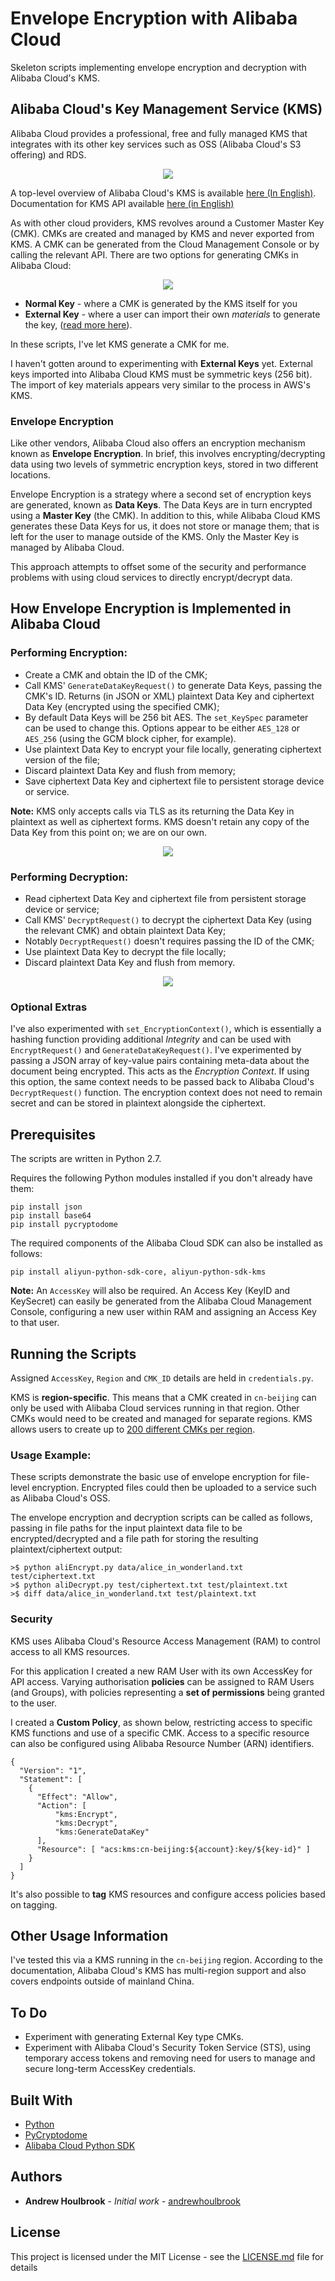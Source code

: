 # Envelope Encryption with Alibaba Cloud

Skeleton scripts implementing envelope encryption and decryption with Alibaba Cloud's KMS. 

## Alibaba Cloud's Key Management Service (KMS)

Alibaba Cloud provides a professional, free and fully managed KMS that integrates with its other key services such as OSS (Alibaba Cloud's S3 offering) and RDS.

<p align="center">
  <img src="/docs/kms.png"/>
</p>

A top-level overview of Alibaba Cloud's KMS is available [here (In English)](https://www.alibabacloud.com/product/key-management-service). Documentation for KMS API available [here (in English)](https://www.alibabacloud.com/help/product/28933.htm)

As with other cloud providers, KMS revolves around a Customer Master Key (CMK). CMKs are created and managed by KMS and never exported from KMS. A CMK can be generated from the Cloud Management Console or by calling the relevant API. There are two options for generating CMKs in Alibaba Cloud:

<p align="center">
  <img src="/docs/cmk.png"/>
</p>

* **Normal Key** - where a CMK is generated by the KMS itself for you
* **External Key** - where a user can import their own *materials* to generate the key, ([read more here](https://www.alibabacloud.com/help/doc-detail/68523.htm)).

In these scripts, I've let KMS generate a CMK for me. 

I haven't gotten around to experimenting with **External Keys** yet. External keys imported into Alibaba Cloud KMS must be symmetric keys (256 bit). The import of key materials appears very similar to the process in AWS's KMS.

### Envelope Encryption

Like other vendors, Alibaba Cloud also offers an encryption mechanism known as **Envelope Encryption**. In brief, this involves encrypting/decrypting data using two levels of symmetric encryption keys, stored in two different locations.

Envelope Encryption is a strategy where a second set of encryption keys are generated, known as **Data Keys**. The Data Keys are in turn encrypted using a **Master Key** (the CMK). In addition to this, while Alibaba Cloud KMS generates these Data Keys for us, it does not store or manage them; that is left for the user to manage outside of the KMS. Only the Master Key is managed by Alibaba Cloud.    

This approach attempts to offset some of the security and performance problems with using cloud services to directly encrypt/decrypt data.

## How Envelope Encryption is Implemented in Alibaba Cloud

### Performing Encryption:

* Create a CMK and obtain the ID of the CMK;
* Call KMS' ```GenerateDataKeyRequest()``` to generate Data Keys, passing the CMK's ID. Returns (in JSON or XML) plaintext Data Key and ciphertext Data Key (encrypted using the specified CMK);
* By default Data Keys will be 256 bit AES. The ```set_KeySpec``` parameter can be used to change this. Options appear to be either ```AES_128``` or ```AES_256``` (using the GCM block cipher, for example).  
* Use plaintext Data Key to encrypt your file locally, generating ciphertext version of the file;
* Discard plaintext Data Key and flush from memory;
* Save ciphertext Data Key and ciphertext file to persistent storage device or service.

**Note:** KMS only accepts calls via TLS as its returning the Data Key in plaintext as well as ciphertext forms. KMS doesn't retain any copy of the Data Key from this point on; we are on our own.

<p align="center">
  <img src="/docs/encrypt.png"/>
</p>

### Performing Decryption:

* Read ciphertext Data Key and ciphertext file from persistent storage device or service;
* Call KMS' ```DecryptRequest()``` to decrypt the ciphertext Data Key (using the relevant CMK) and obtain plaintext Data Key;
* Notably ```DecryptRequest()``` doesn't requires passing the ID of the CMK;
* Use plaintext Data Key to decrypt the file locally;
* Discard plaintext Data Key and flush from memory.

<p align="center">
  <img src="/docs/decrypt.png"/>
</p>
 
### Optional Extras

I've also experimented with ```set_EncryptionContext()```, which is essentially a hashing function providing additional *Integrity* and can be used with ```EncryptRequest()``` and ```GenerateDataKeyRequest()```. I've experimented by passing a JSON array of key-value pairs containing meta-data about the document being encrypted. This acts as the *Encryption Context*. If using this option, the same context needs to be passed back to Alibaba Cloud's ```DecryptRequest()``` function. The encryption context does not need to remain secret and can be stored in plaintext alongside the ciphertext.

## Prerequisites

The scripts are written in Python 2.7.

Requires the following Python modules installed if you don't already have them:

```
pip install json
pip install base64
pip install pycryptodome 
```

The required components of the Alibaba Cloud SDK can also be installed as follows: 

```
pip install aliyun-python-sdk-core, aliyun-python-sdk-kms
```

**Note:** An ```AccessKey``` will also be required. An Access Key (KeyID and KeySecret) can easily be generated from the Alibaba Cloud Management Console, configuring a new user within RAM and assigning an Access Key to that user. 

## Running the Scripts

Assigned ```AccessKey```, ```Region``` and ```CMK_ID``` details are held in ```credentials.py```. 

KMS is **region-specific**. This means that a CMK created in ```cn-beijing``` can only be used with Alibaba Cloud services running in that region. Other CMKs would need to be created and managed for separate regions. KMS allows users to create up to [200 different CMKs per region](https://www.alibabacloud.com/help/doc-detail/32368.htm).

### Usage Example: 

These scripts demonstrate the basic use of envelope encryption for file-level encryption. Encrypted files could then be uploaded to a service such as Alibaba Cloud's OSS. 

The envelope encryption and decryption scripts can be called as follows, passing in file paths for the input plaintext data file to be encrypted/decrypted and a file path for storing the resulting plaintext/ciphertext output: 

```
>$ python aliEncrypt.py data/alice_in_wonderland.txt test/ciphertext.txt
>$ python aliDecrypt.py test/ciphertext.txt test/plaintext.txt
>$ diff data/alice_in_wonderland.txt test/plaintext.txt
```

### Security

KMS uses Alibaba Cloud's Resource Access Management (RAM) to control access to all KMS resources. 

For this application I created a new RAM User with its own AccessKey for API access. Varying authorisation **policies** can be assigned to RAM Users (and Groups), with policies representing a **set of permissions** being granted to the user.   

I created a **Custom Policy**, as shown below, restricting access to specific KMS functions and use of a specific CMK. Access to a specific resource can also be configured using Alibaba Resource Number (ARN) identifiers.

```
{
  "Version": "1",
  "Statement": [
    {
      "Effect": "Allow",
      "Action": [
          "kms:Encrypt",
          "kms:Decrypt",
          "kms:GenerateDataKey"
      ],
      "Resource": [ "acs:kms:cn-beijing:${account}:key/${key-id}" ]
    }
  ]
}
```
It's also possible to **tag** KMS resources and configure access policies based on tagging. 

## Other Usage Information

I've tested this via a KMS running in the ```cn-beijing``` region. According to the documentation, Alibaba Cloud's KMS has multi-region support and also covers endpoints outside of mainland China. 

## To Do

* Experiment with generating External Key type CMKs.  
* Experiment with Alibaba Cloud's Security Token Service (STS), using temporary access tokens and removing need for users to manage and secure long-term AccessKey credentials. 

## Built With

* [Python](http://www.python.org)
* [PyCryptodome](https://pycryptodome.readthedocs.io/en/latest/)
* [Alibaba Cloud Python SDK](https://www.alibabacloud.com/help/doc-detail/53090.htm)

## Authors

* **Andrew Houlbrook** - *Initial work* - [andrewhoulbrook](https://github.com/andrewhoulbrook)

## License

This project is licensed under the MIT License - see the [LICENSE.md](LICENSE.md) file for details